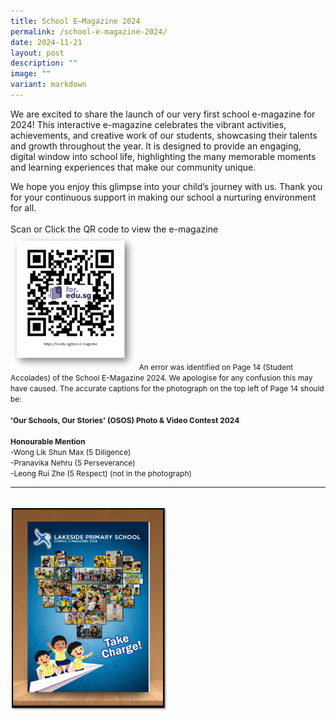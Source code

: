 ```yaml
---
title: School E–Magazine 2024
permalink: /school-e-magazine-2024/
date: 2024-11-21
layout: post
description: ""
image: ""
variant: markdown
---
```

We are excited to share the launch of our very first school e-magazine for 2024! This interactive e-magazine celebrates the vibrant activities, achievements, and creative work of our students, showcasing their talents and growth throughout the year. It is designed to provide an engaging, digital window into school life, highlighting the many memorable moments and learning experiences that make our community unique.

We hope you enjoy this glimpse into your child’s journey with us. Thank you for your continuous support in making our school a nurturing environment for all.
<br><br>
Scan or Click the QR code to view the e-magazine <a style="text-decoration: none" href="https://for.edu.sg/lsps-e-magazine"><img src="/images/Happenings/E%20MAGAZINE/emag_qrcode.png" style="width: 40%; height: 40%;"></a>
<span style="font-size: 9pt;">An error was identified on Page 14 (Student Accolades) of the School E-Magazine 2024. We apologise for any confusion this may have caused. The accurate captions for the photograph on the top left of Page 14 should be:<br><br>
<b>'Our Schools, Our Stories' (OSOS) Photo &amp; Video Contest 2024</b><br><br>
<b>Honourable Mention</b>
<br>
-Wong Lik Shun Max (5 Diligence)<br>
-Pranavika Nehru (5 Perseverance)<br>
-Leong Rui Zhe (5 Respect) (not in the photograph)</span>
<hr><br>
<img src="/images/Happenings/E%20MAGAZINE/emag_poster.png" style="width: 50%; height: 50%;">